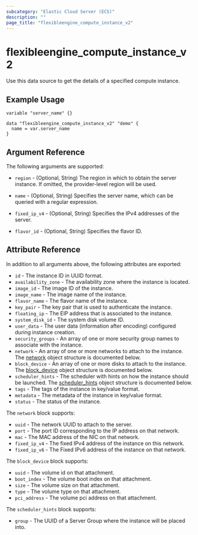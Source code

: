 ```yaml
---
subcategory: "Elastic Cloud Server (ECS)"
description: ""
page_title: "flexibleengine_compute_instance_v2"
---
```


# flexibleengine_compute_instance_v2

Use this data source to get the details of a specified compute instance.

## Example Usage

```hcl
variable "server_name" {}

data "flexibleengine_compute_instance_v2" "demo" {
  name = var.server_name
}
```

## Argument Reference

The following arguments are supported:

* `region` - (Optional, String) The region in which to obtain the server instance. If omitted, the provider-level
  region will be used.

* `name` - (Optional, String) Specifies the server name, which can be queried with a regular expression.

* `fixed_ip_v4` - (Optional, String)  Specifies the IPv4 addresses of the server.

* `flavor_id` - (Optional, String) Specifies the flavor ID.

## Attribute Reference

In addition to all arguments above, the following attributes are exported:

* `id` - The instance ID in UUID format.
* `availability_zone` - The availability zone where the instance is located.
* `image_id` - The image ID of the instance.
* `image_name` - The image name of the instance.
* `flavor_name` - The flavor name of the instance.
* `key_pair` - The key pair that is used to authenticate the instance.
* `floating_ip` - The EIP address that is associated to the instance.
* `system_disk_id` - The system disk volume ID.
* `user_data` -  The user data (information after encoding) configured during instance creation.
* `security_groups` - An array of one or more security group names
    to associate with the instance.
* `network` - An array of one or more networks to attach to the instance.
  The [network](#ecs_attr_network) object structure is documented below.
* `block_device` - An array of one or more disks to attach to the instance.
  The [block_device](#ecs_attr_block_device) object structure is documented below.
* `scheduler_hints` - The scheduler with hints on how the instance should be launched.
  The [scheduler_hints](#ecs_attr_scheduler_hints) object structure is documented below.
* `tags` - The tags of the instance in key/value format.
* `metadata` - The metadata of the instance in key/value format.
* `status` - The status of the instance.

<a name="ecs_attr_network"></a>
The `network` block supports:

* `uuid` - The network UUID to attach to the server.
* `port` - The port ID corresponding to the IP address on that network.
* `mac` - The MAC address of the NIC on that network.
* `fixed_ip_v4` - The fixed IPv4 address of the instance on this network.
* `fixed_ip_v6` - The Fixed IPv6 address of the instance on that network.

<a name="ecs_attr_block_device"></a>
The `block_device` block supports:

* `uuid` - The volume id on that attachment.
* `boot_index` - The volume boot index on that attachment.
* `size` - The volume size on that attachment.
* `type` - The volume type on that attachment.
* `pci_address` - The volume pci address on that attachment.

<a name="ecs_attr_scheduler_hints"></a>
The `scheduler_hints` block supports:

* `group` - The UUID of a Server Group where the instance will be placed into.
